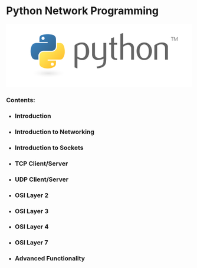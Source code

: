 # Python Network Programming

![](/assets/python-logo-master-v3-TM.png)

### **Contents:**

* ### Introduction
* ### Introduction to Networking
* ### Introduction to Sockets
* ### TCP Client/Server
* ### UDP Client/Server
* ### OSI Layer 2
* ### OSI Layer 3
* ### OSI Layer 4
* ### OSI Layer 7
* ### Advanced Functionality

  ### 

### 



